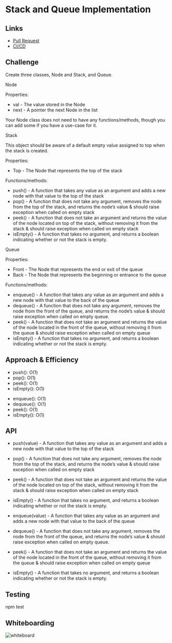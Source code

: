 # Stack and Queue Implementation

## Links

- [Pull Request](https://github.com/JoelMWatson/data-structures-and-algorithms/pull/9)
- [CI/CD](https://github.com/JoelMWatson/data-structures-and-algorithms/pull/9/checks)

## Challenge

Create three classes, Node and Stack, and Queue.

Node

Properties:

- val - The value stored in the Node
- next - A pointer the next Node in the list

Your Node class does not need to have any functions/methods, though you can add some if you have a use-case for it.

Stack

This object should be aware of a default empty value assigned to top when the stack is created.

Properties:

- Top - The Node that represents the top of the stack

Functions/methods:

- push() - A function that takes any value as an argument and adds a new node with that value to the top of the stack
- pop() - A function that does not take any argument, removes the node from the top of the stack, and returns the node’s value & should raise exception when called on empty stack
- peek() - A function that does not take an argument and returns the value of the node located on top of the stack, without removing it from the stack & should raise exception when called on empty stack
- isEmpty() - A function that takes no argument, and returns a boolean indicating whether or not the stack is empty.

Queue

Properties:

- Front - The Node that represents the end or exit of the queue
- Back - The Node that represents the beginning or entrance to the queue

Functions/methods:

- enqueue() - A function that takes any value as an argument and adds a new node with that value to the back of the queue
- dequeue() - A function that does not take any argument, removes the node from the front of the queue, and returns the node’s value & should raise exception when called on empty queue.
- peek() - A function that does not take an argument and returns the value of the node located in the front of the queue, without removing it from the queue & should raise exception when called on empty queue
- isEmpty() - A function that takes no argument, and returns a boolean indicating whether or not the stack is empty.

## Approach & Efficiency

- push(): O(1)
- pop(): O(1)
- peek(): O(1)
- isEmpty(): O(1)

* enqueue(): O(1)
* dequeue(): O(1)
* peek(): O(1)
* isEmpty(): O(1)

## API

- push(value) - A function that takes any value as an argument and adds a new node with that value to the top of the stack
- pop() - A function that does not take any argument, removes the node from the top of the stack, and returns the node’s value & should raise exception when called on empty stack
- peek() - A function that does not take an argument and returns the value of the node located on top of the stack, without removing it from the stack & should raise exception when called on empty stack
- isEmpty() - A function that takes no argument, and returns a boolean indicating whether or not the stack is empty.

- enqueue(value) - A function that takes any value as an argument and adds a new node with that value to the back of the queue
- dequeue() - A function that does not take any argument, removes the node from the front of the queue, and returns the node’s value & should raise exception when called on empty queue.
- peek() - A function that does not take an argument and returns the value of the node located in the front of the queue, without removing it from the queue & should raise exception when called on empty queue
- isEmpty() - A function that takes no argument, and returns a boolean indicating whether or not the stack is empty.

## Testing

npm test

## Whiteboarding

![whiteboard](https://drive.google.com/uc?export=view&id=1VdxewxW7hXQqaOBuze5zx6bi2L31_pic)

